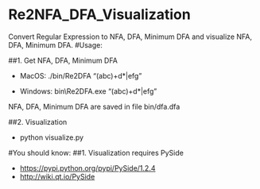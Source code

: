# Re2NFA_DFA_Visualization
Convert Regular Expression to NFA, DFA, Minimum DFA and visualize NFA, DFA, Minimum DFA.
#Usage:

##1. Get NFA, DFA, Minimum DFA

* MacOS: 		./bin/Re2DFA “(abc)+d*|efg”

* Windows:	bin\Re2DFA.exe “(abc)+d*|efg”

NFA, DFA, Minimum DFA are saved in file bin/dfa.dfa

##2. Visualization


* python visualize.py

#You should know:
##1. Visualization requires PySide   
* https://pypi.python.org/pypi/PySide/1.2.4
* http://wiki.qt.io/PySide

